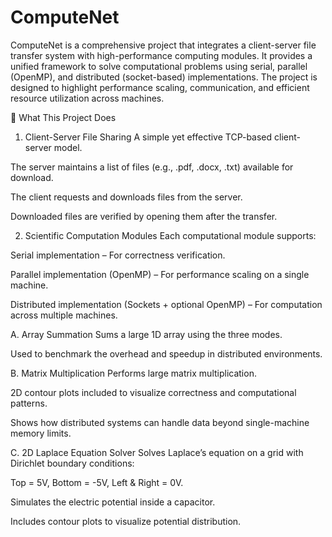 # ComputeNet
ComputeNet is a comprehensive project that integrates a client-server file transfer system with high-performance computing modules. It provides a unified framework to solve computational problems using serial, parallel (OpenMP), and distributed (socket-based) implementations. The project is designed to highlight performance scaling, communication, and efficient resource utilization across machines.

🧠 What This Project Does
1. Client-Server File Sharing
A simple yet effective TCP-based client-server model.

The server maintains a list of files (e.g., .pdf, .docx, .txt) available for download.

The client requests and downloads files from the server.

Downloaded files are verified by opening them after the transfer.

2. Scientific Computation Modules
Each computational module supports:

Serial implementation – For correctness verification.

Parallel implementation (OpenMP) – For performance scaling on a single machine.

Distributed implementation (Sockets + optional OpenMP) – For computation across multiple machines.

A. Array Summation
Sums a large 1D array using the three modes.

Used to benchmark the overhead and speedup in distributed environments.

B. Matrix Multiplication
Performs large matrix multiplication.

2D contour plots included to visualize correctness and computational patterns.

Shows how distributed systems can handle data beyond single-machine memory limits.

C. 2D Laplace Equation Solver
Solves Laplace’s equation on a grid with Dirichlet boundary conditions:

Top = 5V, Bottom = -5V, Left & Right = 0V.

Simulates the electric potential inside a capacitor.

Includes contour plots to visualize potential distribution.
